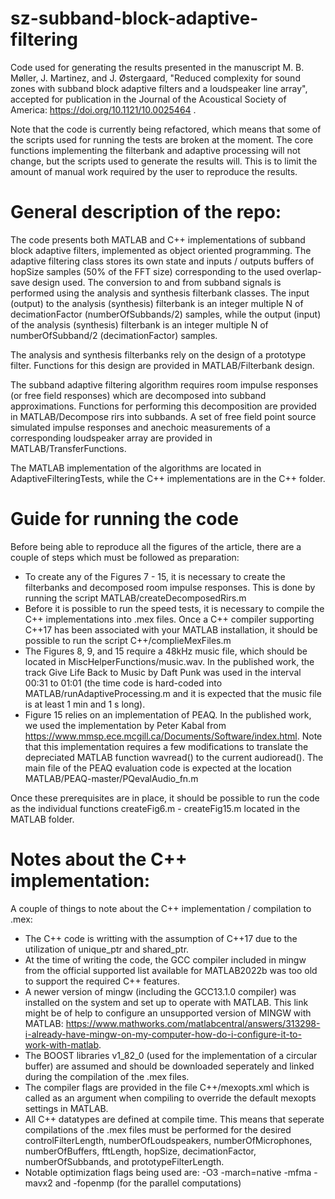 # sz-subband-block-adaptive-filtering
Code used for generating the results presented in the manuscript M. B. Møller, J. Martinez, and J. Østergaard, "Reduced complexity for sound zones with subband block adaptive filters and a loudspeaker line array", accepted for publication in the Journal of the Acoustical Society of America: https://doi.org/10.1121/10.0025464 .

Note that the code is currently being refactored, which means that some of the scripts used for running the tests are broken at the moment. The core functions implementing the filterbank and adaptive processing will not change, but the scripts used to generate the results will. This is to limit the amount of manual work required by the user to reproduce the results.

# General description of the repo:
The code presents both MATLAB and C++ implementations of subband block adaptive filters, implemented as object oriented programming.
The adaptive filtering class stores its own state and inputs / outputs buffers of hopSize samples (50% of the FFT size) corresponding to the used overlap-save design used.
The conversion to and from subband signals is performed using the analysis and synthesis filterbank classes. The input (output) to the analysis (synthesis) filterbank is an integer multiple N of decimationFactor (numberOfSubbands/2) samples, while the output (input) of the analysis (synthesis) filterbank is an integer multiple N of numberOfSubband/2 (decimationFactor) samples.

The analysis and synthesis filterbanks rely on the design of a prototype filter. Functions for this design are provided in MATLAB/Filterbank design.

The subband adaptive filtering algorithm requires room impulse responses (or free field responses) which are decomposed into subband approximations. Functions for performing this decomposition are provided in MATLAB/Decompose rirs into subbands. A set of free field point source simulated impulse responses and anechoic measurements of a corresponding loudspeaker array are provided in MATLAB/TransferFunctions.

The MATLAB implementation of the algorithms are located in AdaptiveFilteringTests, while the C++ implementations are in the C++ folder.

# Guide for running the code
Before being able to reproduce all the figures of the article, there are a couple of steps which must be followed as preparation:
 - To create any of the Figures 7 - 15, it is necessary to create the filterbanks and decomposed room impulse responses. This is done by running the script MATLAB/createDecomposedRirs.m
 - Before it is possible to run the speed tests, it is necessary to compile the C++ implementations into .mex files. Once a C++ compiler supporting C++17 has been associated with your MATLAB installation, it should be possible to run the script C++/complieMexFiles.m
 - The Figures 8, 9, and 15 require a 48kHz music file, which should be located in MiscHelperFunctions/music.wav. In the published work, the track Give Life Back to Music by Daft Punk was used in the interval 00:31 to 01:01 (the time code is hard-coded into MATLAB/runAdaptiveProcessing.m and it is expected that the music file is at least 1 min and 1 s long).
 - Figure 15 relies on an implementation of PEAQ. In the published work, we used the implementation by Peter Kabal from https://www.mmsp.ece.mcgill.ca/Documents/Software/index.html. Note that this implementation requires a few modifications to translate the depreciated MATLAB function wavread() to the current audioread(). The main file of the PEAQ evaluation code is expected at the location MATLAB/PEAQ-master/PQevalAudio_fn.m

Once these prerequisites are in place, it should be possible to run the code as the individual functions createFig6.m - createFig15.m located in the MATLAB folder.



# Notes about the C++ implementation:
A couple of things to note about the C++ implementation / compilation to .mex:
 - The C++ code is writting with the assumption of C++17 due to the utilization of unique_ptr and shared_ptr.
 - At the time of writing the code, the GCC compiler included in mingw from the official supported list available for MATLAB2022b was too old to support the required C++ features.
 - A newer version of mingw (including the GCC13.1.0 compiler) was installed on the system and set up to operate with MATLAB. This link might be of help to configure an unsupported version of MINGW with MATLAB: https://www.mathworks.com/matlabcentral/answers/313298-i-already-have-mingw-on-my-computer-how-do-i-configure-it-to-work-with-matlab.
 - The BOOST libraries v1_82_0 (used for the implementation of a circular buffer) are assumed and should be downloaded seperately and linked during the compilation of the .mex files.
 - The compiler flags are provided in the file C++/mexopts.xml which is called as an argument when compiling to override the default mexopts settings in MATLAB.
 - All C++ datatypes are defined at compile time. This means that seperate compilations of the .mex files must be performed for the desired controlFilterLength, numberOfLoudspeakers, numberOfMicrophones, numberOfBuffers, fftLength, hopSize, decimationFactor, numberOfSubbands, and prototypeFilterLength.
 - Notable optimization flags being used are: -O3 -march=native -mfma -mavx2 and -fopenmp (for the parallel computations)
